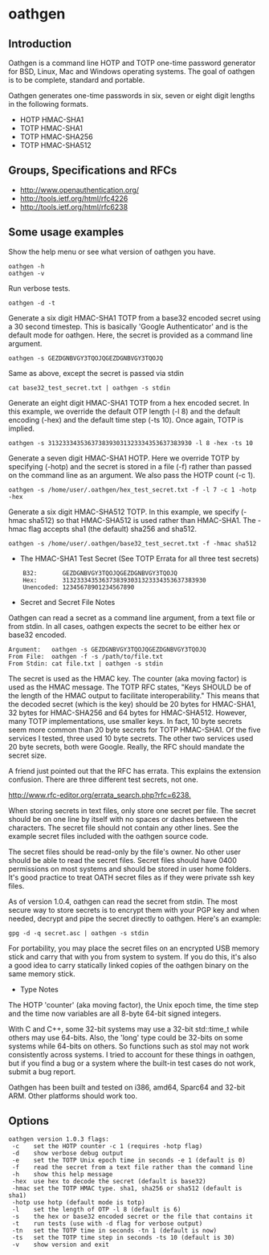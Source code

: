 # oathgen
## Introduction

Oathgen is a command line HOTP and TOTP one-time password generator for BSD, 
Linux, Mac and Windows operating systems. The goal of oathgen is to be 
complete, standard and portable.

Oathgen generates one-time passwords in six, seven or eight digit lengths in
the following formats.
    
  - HOTP HMAC-SHA1
  - TOTP HMAC-SHA1 
  - TOTP HMAC-SHA256 
  - TOTP HMAC-SHA512 

## Groups, Specifications and RFCs

  - http://www.openauthentication.org/
  - http://tools.ietf.org/html/rfc4226
  - http://tools.ietf.org/html/rfc6238

## Some usage examples

Show the help menu or see what version of oathgen you have.

    oathgen -h
    oathgen -v

Run verbose tests.

    oathgen -d -t

Generate a six digit HMAC-SHA1 TOTP from a base32 encoded secret using a 30 
second timestep. This is basically 'Google Authenticator' and is the default 
mode for oathgen. Here, the secret is provided as a command line argument.

    oathgen -s GEZDGNBVGY3TQOJQGEZDGNBVGY3TQOJQ 

Same as above, except the secret is passed via stdin

    cat base32_test_secret.txt | oathgen -s stdin

Generate an eight digit HMAC-SHA1 TOTP from a hex encoded secret. In this 
example, we override the default OTP length (-l 8) and the default encoding 
(-hex) and the default time step (-ts 10). Once again, TOTP is implied.
    
    oathgen -s 3132333435363738393031323334353637383930 -l 8 -hex -ts 10

Generate a seven digit HMAC-SHA1 HOTP. Here we override TOTP by specifying 
(-hotp) and the secret is stored in a file (-f) rather than passed on the 
command line as an argument. We also pass the HOTP count (-c 1).

    oathgen -s /home/user/.oathgen/hex_test_secret.txt -f -l 7 -c 1 -hotp -hex

Generate a six digit HMAC-SHA512 TOTP. In this example, we specify (-hmac sha512)
so that HMAC-SHA512 is used rather than HMAC-SHA1. The -hmac flag accepts sha1
(the default) sha256 and sha512.

    oathgen -s /home/user/.oathgen/base32_test_secret.txt -f -hmac sha512 

* The HMAC-SHA1 Test Secret (See TOTP Errata for all three test secrets) 

```
    B32:       GEZDGNBVGY3TQOJQGEZDGNBVGY3TQOJQ 
    Hex:       3132333435363738393031323334353637383930 
    Unencoded: 12345678901234567890
```

* Secret and Secret File Notes

Oathgen can read a secret as a command line argument, from a text file or from
stdin. In all cases, oathgen expects the secret to be either hex or base32
encoded.

    Argument:   oathgen -s GEZDGNBVGY3TQOJQGEZDGNBVGY3TQOJQ
    From File:  oathgen -f -s /path/to/file.txt
    From Stdin: cat file.txt | oathgen -s stdin 

The secret is used as the HMAC key. The counter (aka moving factor) is used as 
the HMAC message. The TOTP RFC states, "Keys SHOULD be of the length of the 
HMAC output to facilitate interoperability." This means that the decoded secret
(which is the key) should be 20 bytes for HMAC-SHA1, 32 bytes for HMAC-SHA256
and 64 bytes for HMAC-SHA512. However, many TOTP implementations, use smaller
keys. In fact, 10 byte secrets seem more common than 20 byte secrets for TOTP
HMAC-SHA1. Of the five services I tested, three used 10 byte secrets. The other
two services used 20 byte secrets, both were Google. Really, the RFC should
mandate the secret size.

A friend just pointed out that the RFC has errata. This explains the extension
confusion. There are three different test secrets, not one.

  <http://www.rfc-editor.org/errata_search.php?rfc=6238.>  

When storing secrets in text files, only store one secret per file. The secret 
should be on one line by itself with no spaces or dashes between the 
characters. The secret file should not contain any other lines. See the example 
secret files included with the oathgen source code.

The secret files should be read-only by the file's owner. No other user should 
be able to read the secret files. Secret files should have 0400 permissions on 
most systems and should be stored in user home folders. It's good practice to 
treat OATH secret files as if they were private ssh key files.

As of version 1.0.4, oathgen can read the secret from stdin. The most secure
way to store secrets is to encrypt them with your PGP key and when needed, 
decrypt and pipe the secret directly to oathgen. Here's an example:

    gpg -d -q secret.asc | oathgen -s stdin

For portability, you may place the secret files on an encrypted USB memory 
stick and carry that with you from system to system. If you do this, it's also 
a good idea to carry statically linked copies of the oathgen binary on the same 
memory stick.

* Type Notes

The HOTP 'counter' (aka moving factor), the Unix epoch time, the time step
and the time now variables are all 8-byte 64-bit signed integers.

With C and C++, some 32-bit systems may use a 32-bit std::time_t while others 
may use 64-bits. Also, the 'long' type could be 32-bits on some systems while 
64-bits on others. So functions such as stol may not work consistently across 
systems. I tried to account for these things in oathgen, but if you find a bug 
or a system where the built-in test cases do not work, submit a bug report.

Oathgen has been built and tested on i386, amd64, Sparc64 and 32-bit ARM. Other
platforms should work too.

## Options

```
oathgen version 1.0.3 flags:
 -c    set the HOTP counter -c 1 (requires -hotp flag)
 -d    show verbose debug output
 -e    set the TOTP Unix epoch time in seconds -e 1 (default is 0)
 -f    read the secret from a text file rather than the command line
 -h    show this help message
 -hex  use hex to decode the secret (default is base32)
 -hmac set the TOTP HMAC type. sha1, sha256 or sha512 (default is sha1)
 -hotp use hotp (default mode is totp)
 -l    set the length of OTP -l 8 (default is 6)
 -s    the hex or base32 encoded secret or the file that contains it
 -t    run tests (use with -d flag for verbose output)
 -tn   set the TOTP time in seconds -tn 1 (default is now)
 -ts   set the TOTP time step in seconds -ts 10 (default is 30)
 -v    show version and exit
```
